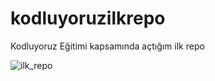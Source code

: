 # kodluyoruzilkrepo
Kodluyoruz Eğitimi kapsamında açtığım ilk repo

![ilk_repo](https://google.com)
